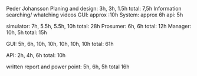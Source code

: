 Peder Johansson
Planing and design: 3h, 3h, 1.5h total: 7,5h
Information searching/ whatching videos
GUI: approx :10h
System: approx 6h
api: 5h

simulator:  7h, 5.5h, 5.5h, 10h total: 28h
Prosumer: 6h, 6h total: 12h 
Manager: 10h, 5h total: 15h

GUI:
5h, 6h, 10h, 10h, 10h, 10h, 10h total: 61h

API: 
2h, 4h, 6h total: 10h

written report and power point:
5h, 6h, 5h    total 16h




